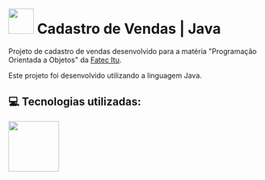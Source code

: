 # <img src="https://github.com/user-attachments/assets/2cd805c2-a01f-415f-bc4e-5597d07ebdb5" width="50">  Cadastro de Vendas | Java

Projeto de cadastro de vendas desenvolvido para a matéria "Programação Orientada a Objetos" da [Fatec Itu](https://fatecitu.cps.sp.gov.br/cursos/analise-e-desenvolvimento-de-sistemas/).

Este projeto foi desenvolvido utilizando a linguagem Java.

## 💻 Tecnologias utilizadas:


<img src="https://cdn.worldvectorlogo.com/logos/java.svg" width="100">
